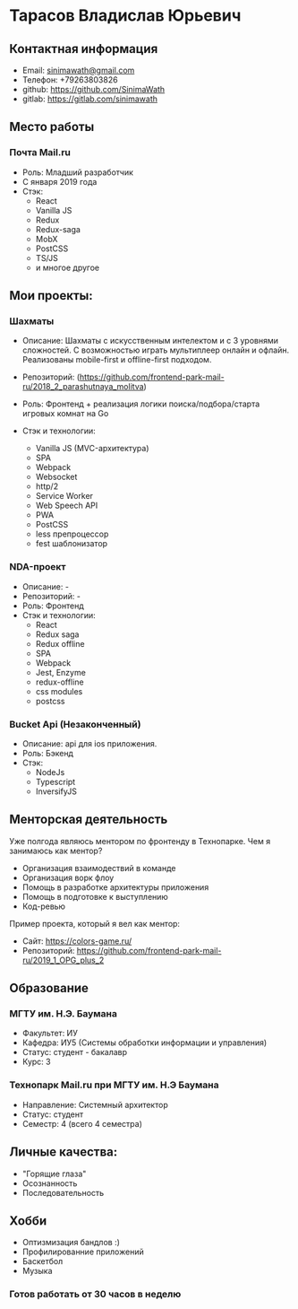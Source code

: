 # Тарасов Владислав Юрьевич
## Контактная информация
 - Email: sinimawath@gmail.com
 - Телефон: +79263803826
 - github: https://github.com/SinimaWath
 - gitlab: https://gitlab.com/sinimawath
    
## Место работы
### Почта Mail.ru
  - Роль: Младший разработчик
  - С января 2019 года
  - Стэк: 
    - React
    - Vanilla JS
    - Redux
    - Redux-saga 
    - MobX 
    - PostCSS
    - TS/JS
    - и многое другое
  
## Мои проекты:
### Шахматы
  
  - Описание: Шахматы с искусственным интелектом и c 3 уровнями сложностей. С возможностью играть мультиплеер онлайн и офлайн. Реализованы mobile-first и offline-first подходом. 
  - Репозиторий: (https://github.com/frontend-park-mail-ru/2018_2_parashutnaya_molitva)
 
  - Роль: Фронтенд + реализация логики поиска/подбора/старта игровых комнат на Go
  
  - Стэк и технологии:
    - Vanilla JS (MVC-архитектура)
    - SPA
    - Webpack
    - Websocket
    - http/2
    - Service Worker
    - Web Speech API
    - PWA
    - PostCSS
    - less препроцессор
    - fest шаблонизатор

### NDA-проект
  - Описание: -
  - Репозиторий: -
  - Роль: Фронтенд
  - Стэк и технологии:
    - React
    - Redux saga
    - Redux offline
    - SPA
    - Webpack
    - Jest, Enzyme
    - redux-offline
    - css modules
    - postcss
    
### Bucket Api (Незаконченный)
  - Описание: api для ios приложения.
  - Роль: Бэкенд
  - Стэк:
    - NodeJs
    - Typescript
    - InversifyJS
    
## Менторская деятельность
  Уже полгода являюсь ментором по фронтенду в Технопарке. Чем я занимаюсь как ментор?
  - Организация взаимодествий в команде
  - Организация ворк флоу
  - Помощь в разработке архитектуры приложения
  - Помощь в подготовке к выступлению
  - Код-ревью
    
  Пример проекта, который я вел как ментор: 
  - Сайт: https://colors-game.ru/
  - Репозиторий: https://github.com/frontend-park-mail-ru/2019_1_OPG_plus_2
  
## Образование
### МГТУ им. Н.Э. Баумана
  - Факультет: ИУ
  - Кафедра: ИУ5 (Системы обработки информации и управления)
  - Статус: студент - бакалавр
  - Курс: 3
  
### Технопарк Mail.ru при МГТУ им. Н.Э Баумана
  - Направление: Системный архитектор
  - Статус: студент
  - Семестр: 4 (всего 4 семестра)  
  
## Личные качества:
  - "Горящие глаза"
  - Осознанность
  - Последовательность

## Хобби
  - Оптизмизация бандлов :)
  - Профилированние приложений
  - Баскетбол
  - Музыка

### Готов работать от 30 часов в неделю
